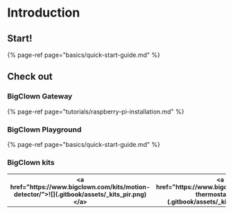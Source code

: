 # Introduction

## Start!

{% page-ref page="basics/quick-start-guide.md" %}

## Check out

### BigClown Gateway

{% page-ref page="tutorials/raspberry-pi-installation.md" %}

### BigClown Playground

{% page-ref page="basics/quick-start-guide.md" %}

### BigClown kits

<table>
  <tr>
    <th>&lt;a href="https://www.bigclown.com/kits/motion-detector/"&gt;![](.gitbook/assets/_kits_pir.png)&lt;/a&gt;</th>
    <th>&lt;a href="https://www.bigclown.com/kits/lcd-thermostat/"&gt;![](.gitbook/assets/_kits_lcd.png)&lt;/a&gt;</th>
    <th>&lt;a href="https://www.bigclown.com/kits/climate-monitor/"&gt;![](.gitbook/assets/_kits_pir.png)&lt;/a&gt;</th>
  </tr>
</table>


